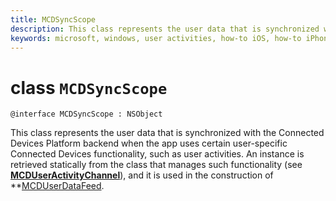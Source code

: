 ```yaml
---
title: MCDSyncScope
description: This class represents the user data that is synchronized with the Connected Devices Platform backend when the app uses certain user-specific Connected Devices functionality.
keywords: microsoft, windows, user activities, how-to iOS, how-to iPhone 
---
```


# class `MCDSyncScope`

```
@interface MCDSyncScope : NSObject
```

This class represents the user data that is synchronized with the Connected Devices Platform backend when the app uses certain user-specific Connected Devices functionality, such as user activities. An instance is retrieved statically from the class that manages such functionality (see **[MCDUserActivityChannel](../useractivities/MCDUserActivityChannel.md)**), and it is used in the construction of **[MCDUserDataFeed](MCDUserDataFeed.md).